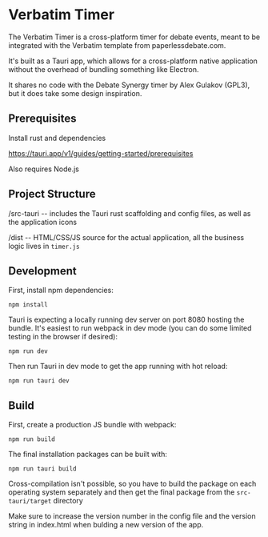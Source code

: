 # Verbatim Timer

The Verbatim Timer is a cross-platform timer for debate events, meant to be integrated with the Verbatim template from paperlessdebate.com.

It's built as a Tauri app, which allows for a cross-platform native application without the overhead of bundling something like Electron.

It shares no code with the Debate Synergy timer by Alex Gulakov (GPL3), but it does take some design inspiration.

## Prerequisites
Install rust and dependencies

https://tauri.app/v1/guides/getting-started/prerequisites

Also requires Node.js

## Project Structure
/src-tauri -- includes the Tauri rust scaffolding and config files, as well as the application icons

/dist -- HTML/CSS/JS source for the actual application, all the business logic lives in `timer.js`

## Development
First, install npm dependencies:

`npm install`

Tauri is expecting a locally running dev server on port 8080 hosting the bundle. It's easiest to run webpack in dev mode (you can do some limited testing in the browser if desired):

`npm run dev`

Then run Tauri in dev mode to get the app running with hot reload:

`npm run tauri dev`

## Build
First, create a production JS bundle with webpack:

`npm run build`

The final installation packages can be built with:

`npm run tauri build`

Cross-compilation isn't possible, so you have to build the package on each operating system separately and then get the final package from the `src-tauri/target` directory

Make sure to increase the version number in the config file and the version string in index.html when bulding a new version of the app.
